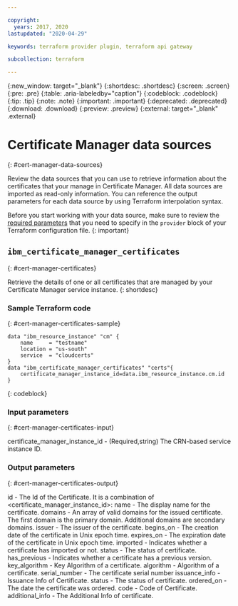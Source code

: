 ```yaml
---

copyright:
  years: 2017, 2020
lastupdated: "2020-04-29"

keywords: terraform provider plugin, terraform api gateway

subcollection: terraform

---
```


{:new_window: target="_blank"}
{:shortdesc: .shortdesc}
{:screen: .screen}
{:pre: .pre}
{:table: .aria-labeledby="caption"}
{:codeblock: .codeblock}
{:tip: .tip}
{:note: .note}
{:important: .important}
{:deprecated: .deprecated}
{:download: .download}
{:preview: .preview}
{:external: target="_blank" .external}

# Certificate Manager data sources
{: #cert-manager-data-sources}

Review the data sources that you can use to retrieve information about the certificates that your manage in Certificate Manager. All data sources are imported as read-only information. You can reference the output parameters for each data source by using Terraform interpolation syntax.

Before you start working with your data source, make sure to review the [required parameters](/docs/terraform?topic=terraform-provider-reference#required-parameters) that you need to specify in the `provider` block of your Terraform configuration file. 
{: important}



## `ibm_certificate_manager_certificates`
{: #cert-manager-certificates}

Retrieve the details of one or all certificates that are managed by your Certificate Manager service instance. 
{: shortdesc}

### Sample Terraform code
{: #cert-manager-certificates-sample}

```
data "ibm_resource_instance" "cm" {
    name     = "testname"
    location = "us-south"
    service  = "cloudcerts"
}
data "ibm_certificate_manager_certificates" "certs"{
    certificate_manager_instance_id=data.ibm_resource_instance.cm.id
}
```
{: codeblock}

### Input parameters
{: #cert-manager-certificates-input}



certificate_manager_instance_id - (Required,string) The CRN-based service instance ID.

### Output parameters
{: #cert-manager-certificates-output}


id - The Id of the Certificate. It is a combination of <certificate_manager_instance_id>:<CertificateID>
name - The display name for the certificate.
domains - An array of valid domains for the issued certificate. The first domain is the primary domain. Additional domains are secondary domains.
issuer - The issuer of the certificate.
begins_on - The creation date of the certificate in Unix epoch time.
expires_on - The expiration date of the certificate in Unix epoch time.
imported - Indicates whether a certificate has imported or not.
status - The status of certificate.
has_previous - Indicates whether a certificate has a previous version.
key_algorithm - Key Algorithm of a certificate.
algorithm - Algorithm of a certificate.
serial_number - The certificate serial number
issuance_info - Issuance Info of Certificate.
status - The status of certificate.
ordered_on - The date the certificate was ordered.
code - Code of Certificate.
additional_info - The Additional Info of certificate.
